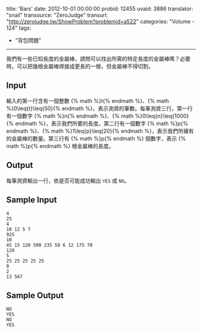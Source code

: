 title: 'Bars'
date: 2012-10-01 00:00:00
probid: 12455
uvaid: 3886
translator: "snail"
transource: "ZeroJudge"
transurl: "http://zerojudge.tw/ShowProblem?problemid=a522"
categories: "Volume - 124"
tags:
- "背包問題"
---

我們有一些已知長度的金屬棒，請問可以找出所需的特定長度的金屬棒嗎？必要時，可以把幾根金屬棒焊接成更長的一根，但金屬棒不得切割。

## Input ##

輸入的第一行含有一個整數 {% math %}t{% endmath %}、{% math %}0\leq{t}\leq{50}{% endmath %}，表示測資的筆數。每筆測資三行，第一行有一個數字 {% math %}n{% endmath %}、{% math %}0\leq{n}\leq{1000}{% endmath %}，表示我們所要的長度。第二行有一個數字 {% math %}p{% endmath %}、{% math %}1\leq{p}\leq{20}{% endmath %}，表示我們所擁有的金屬棒的數量。第三行有 {% math %}p{% endmath %} 個數字，表示 {% math %}p{% endmath %} 根金屬棒的長度。

## Output ##

每筆測資輸出一行，依是否可能成功輸出 `YES` 或 `NO`。

## Sample Input ##

	4
	25
	4
	10 12 5 7
	925
	10
	45 15 120 500 235 58 6 12 175 70
	120
	5
	25 25 25 25 25
	0
	2
	13 567

## Sample Output ##

	NO
	YES
	NO
	YES